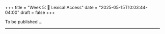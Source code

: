 +++
title = "Week 5: 📖 Lexical Access"
date = "2025-05-15T10:03:44-04:00"
draft = false
+++

To be published ...





<!--
## 📘 Overview
When you see or hear a word, recognition feels instant—but under the hood your brain is racing through **candidates**, using **frequency**, **spelling/sound similarity**, **morphology**, and **meaning** to settle on the best match. This week introduces the **mental lexicon** and shows how psychologists probe it with tasks like **lexical decision** and **priming**. You’ll run quick in-class demos to feel **frequency**, **neighborhood**, and **semantic/morphological priming** effects yourself, then connect your observations to classic **models of word recognition**.

---

## 🎯 Learning Goals
By the end of Week 5, you should be able to:

- Describe the **mental lexicon** and distinguish **lemma** (meaning/grammar) from **lexeme** (form/sound).
- Explain key effects in word recognition: **frequency**, **age of acquisition**, **neighborhood density**, and **morphological structure**.
- Define and exemplify **semantic**, **associative**, **form**, and **masked** **priming**.
- Run and interpret a simple **lexical decision** and **priming** demo (predict RT patterns; explain why).
- Compare core ideas of **recognition models** (Logogen/activation threshold, Cohort, Interactive Activation/IA; brief link to TRACE for speech).

---

## 📖 Required Reading
- **Traxler (1st ed.), Chapter 3, pp. 79–113** — *Word Processing*.

---

## 🔑 Key Concepts & Mini-Explanations

### 🧠 Mental Lexicon: Structure & Access
- **Lemma vs. Lexeme**: a word’s **lemma** encodes semantics + syntactic category; its **lexeme** encodes **orthography/phonology** (letters/sounds, syllables, stress).
- **Organization** is **distributed**: words connect by **meaning** (cat–dog), **form** (cat–cap), and **morphology** (teach–teacher–teaches).

### ⏱️ Lexical Decision (Word vs. Nonword)
- Task: “Word?” → **YES/NO**.  
- **Word frequency**: high-frequency words (e.g., *people*) recognized **faster** than rare ones (e.g., *pergola*).  
- **Age of acquisition**: words learned earlier are generally faster.  
- **Pseudowords vs. illegal strings**: *blat* (looks word-like) slows decisions more than *xqmt*.

### 🧩 Neighborhood & Similarity
- **Orthographic/phonological neighborhood**: number of one-letter/one-phoneme “neighbors” (cat→cap/cot/can).  
- **Dense neighborhoods** can **hinder** lexical decision (competition) or sometimes **help** recognition in other tasks (more activation to settle).  
- **Big idea**: access involves **activation + competition** among similar candidates.

### 🌐 Priming: Speed from Relations
- **Semantic priming**: related primes (DOG→CAT) **speed** target recognition vs. unrelated (PEN→CAT).  
- **Associative priming**: learned associations (BREAD→BUTTER).  
- **Form/phonological priming**: overlap in letters/sounds (CORN→CORD) yields small, task-dependent effects.  
- **Morphological priming**: TEACH→TEACHER (or TEACHER→TEACH) facilitates beyond form overlap → evidence for **decomposition**.  
- **Masked priming**: very brief, masked primes can still speed related targets → **early, automatic** activation.

### 🧠 Models of Word Recognition (Spotlight)
- **Logogen / Threshold models**: each word has a **resting activation** (higher for frequent words); input raises activation until a **threshold** is reached.  
- **Cohort (spoken words)**: initial sounds activate a **cohort** of candidates (spa- → *spin, spot, space*), then **narrow** as input unfolds.  
- **Interactive Activation (IA, visual words)**: **features → letters → words** interact **bidirectionally**; explains word/letter effects and **top-down** influence.  
- **TRACE (spoken)**: an IA-style model for speech (features ↔ phonemes ↔ words) with **competition** and **context**.

---

## 📝 Pre-Class Activities
1. **Read** pp. 79–113 and note a real example of **semantic priming** you’ve felt in daily life.  
2. **Frequency check**: Pick 5 English words and guess their frequency (high/low); predict which are faster in lexical decision.  
3. **Mini network**: Draw a small **semantic network** for *school* (at least 8 nodes; label strongest links).

---

## 💬 In-Class Activities

### 1) Lexical Decision Task Demo (12 min)
- Instructor flashes a list (mixed **high/low frequency**, **pseudowords**).  
- Students tap **YES**/**NO** on their phones (self-timed); write down 3 **slow** items.  
- **Debrief**: Were low-frequency and pseudowords slower? Any confusing pseudowords (*frind*)?

**Sample set (print or project):**  
`people, garden, nephew, pergola, axiom, fjord; frind, glabe, slint, xqmt`

### 2) Semantic Priming Mini-Experiment (15 min)
- Pairs: Partner A shows **prime→target** quickly (paper slips or slides). Partner B says target aloud and estimates speed (fast/slow).  
- **Sets**: Related (DOG→CAT; DOCTOR→NURSE), Unrelated (PEN→CAT), Morphological (TEACH→TEACHER), Form (CORN→CORD).  
- **Prediction**: Related & morphological **faster** than unrelated; form effects smaller/variable.

### 3) Neighborhood Challenge (10 min)
- For targets (*cat, bed, read, cake*), each group lists as many **one-letter neighbors** as possible in 2 minutes, then **predicts** which targets will be **slowest** in lexical decision (more neighbors ⇒ more competition).  
- Quick test with a short second list if time.

### 4) Morphology Puzzle (10 min)
- Identify **stems** and **affixes** in items like *teacher, happiness, unreadable, miscalculate*.  
- Decide which prime–target pairs should show **morphological priming** beyond form (e.g., HAPPY→HAPPINESS vs. CORN→CORNER).

### 5) Models Quick-Stations (10 min)
- Small groups rotate through **three posters**: Logogen, Cohort/TRACE (spoken), Interactive Activation (visual).  
- For each model, write **one strength**, **one limitation**, and **one prediction** about: frequency, neighborhood, or priming.

---

## 🔁 Post-Class Review
- **Summarize your results** from Activities 1–2 in 5–7 bullet points (which conditions were fastest/slowest and why).  
- **Reflection (100–120 words):** Which model best fits your observations today? Give one concrete example.  
- **Optional**: Re-run a tiny priming test with friends/family (3 related vs 3 unrelated pairs) and compare impressions.

---

## 🏠 Homework
- **Textbook “Test Yourself”** (Ch. 3, pp. 79–113): items on lexical decision, priming, morphology.  
- **Short write-up (≈150–200 words):** Explain a **semantic vs. morphological** priming contrast you observed (or expected). What does it imply about **decomposition**?  
- **Extension (optional):** Build a 10-node **semantic network** for a new word (e.g., *travel*); label link strengths.

---

## 🧩 Self-Check Questions

**Q1.** Why are **high-frequency** words recognized faster?  -->
<!--*A:* They have **higher resting activation** and/or lower thresholds, so they reach recognition faster in activation/competition frameworks.*-->

<!--
**Q2.** What’s the difference between **semantic** and **associative** priming?  -->
<!--*A:* Semantic = conceptual/category relatedness (CAT–DOG); associative = learned co-occurrence (BREAD–BUTTER). Many pairs are both.*-->
<!--
**Q3.** What pattern suggests **morphological decomposition**?  -->
<!--*A:* Transparent pairs (TEACH–TEACHER) prime more than pure form overlap (CORN–CORD), even when orthography is similar.*-->
<!--
**Q4.** How does **neighborhood density** affect lexical decision?  -->
<!--*A:* Dense neighborhoods can **slow** decisions due to competition among similar candidates.*-->
<!--
**Q5.** What’s **masked priming**, and why is it important?  -->
<!--*A:* A very brief, masked prime speeds recognition without conscious awareness—evidence for **early, automatic** activation in access.*-->

---
<!--
## 🧰 Key Terms
**Mental lexicon**, **Lemma/Lexeme**, **Lexical decision**, **Word frequency**, **Age of acquisition**, **Neighborhood density**, **Semantic priming**, **Associative priming**, **Form/orthographic priming**, **Morphological priming**, **Masked priming**, **Activation threshold**, **Competition**, **Logogen**, **Cohort**, **Interactive Activation (IA)**, **TRACE**.

---

## 🌐 Optional Resources
- Short explainers/demos of **lexical decision** and **priming** (searchable videos).  
- Interactive tools for **word frequency** and **neighborhood** lookup (e.g., lexical databases).  
- Blog posts or beginner articles on **morphological decomposition** and **N400** (semantic processing).

---

### ✅ How to use these notes
- **Before class:** read, make predictions for the demos (frequency/priming).  
- **During class:** time yourself honestly; note which items felt “sticky.”  
- **After class:** connect your observations to model predictions; revise your semantic network.

-->







<!--
## 📘 Overview

How does your brain know that the word “bank” can mean both a place for money and the side of a river? This week we’ll explore **how words are linked to meanings**, how the mind resolves ambiguous words, and what this reveals about the organization of the mental lexicon. We’ll also learn how semantic networks connect concepts and how brain evidence supports these models.

---

## 🎯 Learning Goals

By the end of this week, you should be able to:

- Explain how **word meanings** are stored and accessed in the brain.
- Describe how the brain resolves **ambiguity** in word meaning.
- Understand and illustrate **semantic networks** and spreading activation.
- Discuss experimental evidence for semantic priming and network structure.
- Connect behavioral data and brain studies to models of meaning.

---

## 📖 Required Reading

- **Chapter 3 (pp. 113–129)** from *Introduction to Psycholinguistics: Understanding Language Science* by Matthew Traxler.

---

## 🧠 Core Concepts

### 🗝️ Lexical Ambiguity

- **Lexical ambiguity**: Many words have multiple meanings (“bat”—an animal or a piece of sports equipment).
- **How is ambiguity resolved?**
  - **Context** is crucial. The brain uses sentence or situation cues to select the intended meaning.
  - **Time course**: Both meanings may be briefly activated before context narrows down the choice.

---

### 🔗 Semantic Networks

- **Semantic networks**: Concepts are stored as nodes connected by links representing relationships (e.g., *dog* is linked to *cat*, *pet*, *bark*).
- **Spreading activation**: Activating one concept (e.g., “nurse”) automatically spreads to related nodes (e.g., “doctor”).
- **Support**: Evidence from **semantic priming** and reaction time experiments shows that related words are accessed faster.

---

### 🧪 Experimental Findings

- **Semantic priming**: Recognizing a word (e.g., “bread”) is faster when it follows a related word (e.g., “butter”).
- **Ambiguity resolution studies**:
  - Eye-tracking and reaction times reveal both meanings of ambiguous words are initially activated.
  - Brain imaging (fMRI, ERP) shows different neural patterns for ambiguity and meaning selection.

---

### 🧬 Word Meaning in the Brain

- **Brain regions**: Areas in the temporal and frontal lobes are critical for processing meaning.
- **Neuropsychology**: Some brain injuries cause **semantic deficits** (e.g., difficulty naming or understanding related concepts).

---

## 📝 Pre-Class Activities

1. 📖 **Read Chapter 3 (pp. 113–129)**, focusing on ambiguity, semantic networks, and priming studies.
2. 💡 **Quick reflection**:  
   > Write down three words that have more than one meaning. For each, try to give sentences showing the different meanings.
3. 🎧 **Optional video**:  
   [How the Brain Resolves Ambiguity (YouTube)](https://www.youtube.com/watch?v=r2ZlKgqY9wE)

---

## 💬 In-Class Activities

- 🧠 **Ambiguous Sentence Challenge**: Interpret sentences like "He saw her duck."
- 🔄 **Semantic Priming Demo**: Predict and observe speed differences for related/unrelated word pairs.
- 🔗 **Semantic Network Mapping**: Create a network diagram for a word (e.g., “bank”) and its related concepts.
- 🧩 **Case Study Discussion**: Analyze neuropsychological patient data (e.g., semantic dementia).
- 👥 **Mini-group Task**: Solve short ambiguity puzzles and present your reasoning.

---

## 🔁 Post-Class Review

1. ✍️ **Short answer**:  
   > Describe one experiment that demonstrates spreading activation in a semantic network.
2. 🧠 **Reflection**:  
   > How do you resolve ambiguous words in your first or second language? Does it feel automatic or effortful?
3. 📄 **Optional extension**:  
   Try [this semantic network tool](https://www.visuwords.com/) to explore connections for a word of your choice.

---

## 🏠 Homework

- 📖 Re-read the section on **semantic priming** and **ambiguity**.
- 📝 Complete at least two *Test Yourself* questions from this section.
- 🧠 **Mini Assignment**:  
   > Choose an ambiguous word in English or Chinese. Write two short stories, each using a different meaning. Highlight how context clarifies which meaning is intended.

---

## 🔜 Looking Ahead

Next week, we’ll look at how your mind builds meaning **beyond individual words**—exploring how sentences are parsed and interpreted in real time!

---





<!--
## 📘 Overview

In this session, we move beyond lexical access and focus on how the brain **represents**, **interprets**, and **resolves** word meanings. You’ll learn how context and experience shape the comprehension of ambiguous or polysemous words, and how neuroscientific methods help uncover the distributed nature of meaning representation in the brain.

---

## 🧠 Core Concepts

### Lexical Ambiguity

- Words can have:
  - **Homonyms**: two unrelated meanings (e.g., *bank*)
  - **Polysemes**: related meanings (e.g., *paper* as material or article)
- Ambiguity must be resolved quickly and often unconsciously during comprehension:contentReference[oaicite:0]{index=0}.

---

### Context Effects

- **Contextual cues** help the brain suppress irrelevant meanings.
- Example: “The fisherman sat on the river bank.” → *bank* = riverbank
- **Priming** experiments show faster responses when contextually appropriate meanings are activated.

---

### Semantic Priming

- When a word like “doctor” is processed faster after seeing “nurse” than “bread”.
- Priming reveals the **organization** of semantic memory: related meanings are **closely connected** in the mental lexicon:contentReference[oaicite:1]{index=1}.

---

### Representation of Word Meaning

| Theory | Key Idea |
|--------|----------|
| **Semantic Feature Theory** | Words are represented by sets of semantic features (e.g., +ANIMATE, +TOOL) |
| **Prototype Theory** | Meaning is organized around a prototypical example |
| **Distributed Semantic Representations** | Meaning is spread over networks of shared features |

---

### Embodied & Distributed Views (Revisited)

- Meaning is **not localized** to one area; it is **distributed** across sensory, motor, and associative regions.
- E.g., reading “kick” activates **motor areas** in the leg-related cortex:contentReference[oaicite:2]{index=2}.
- Supported by fMRI studies and TMS (transcranial magnetic stimulation) experiments.

---

## 📚 Reading

- Traxler (2012), Chapter 3: *Word Processing* (pp. 113–129)

---

## 🏷️ Key Terms

| Term | Definition |
|------|------------|
| **Semantic Priming** | Faster processing of a word due to prior exposure to a semantically related word |
| **Lexical Ambiguity** | The condition of a word having multiple meanings |
| **Semantic Feature Theory** | Theory that meaning is composed of sets of defining features |
| **Distributed Representation** | Theory that meaning is encoded in patterns across brain networks |
| **Embodied Semantics** | Theory that meaning involves sensorimotor experiences in the brain |

---

## 🧪 Examples & In-Class Activities

### 🔍 Ambiguity Sorting

- Provide a list of ambiguous words.
- Students identify whether they are **homonyms** or **polysemes**.
- Discuss how context can disambiguate them.

### 🧪 Semantic Priming Demo

- Priming task: “bread–butter” vs. “bread–doctor”.
- Predict and explain differences in response time.

### 🧠 Brain and Meaning Activity

- Show neuroimaging data or brain diagrams from semantic studies.
- Discuss how different areas support **different semantic domains** (e.g., tools vs. emotions).

### ✍️ Sentence Completion Task

- Give ambiguous contexts:
  > “The ball was in the bank.”  
- Students provide disambiguating endings:
  > “… where it made a splash.” vs. “… guarded by a security camera.”

---

## ❓ Self-Check Questions

1. How does context help resolve lexical ambiguity?
2. What is semantic priming, and how is it tested?
3. How do the theories of word meaning (e.g., features, prototypes, distributed models) differ?
4. What evidence supports the idea that word meaning is embodied or distributed?
5. How do homonyms and polysemes differ in how the brain processes them?

---

## 🧩 Practice Prompt (Adapted)

> You are designing an experiment to test whether meaning is grounded in sensorimotor systems.  
> - What method might you use (e.g., fMRI, priming, TMS)?  
> - What predictions would support embodied semantics?

---

## 🔁 Related Chapters

- Chapter 2: *Speech Production and Comprehension*
- Chapter 4: *Sentence Processing* (context and ambiguity in syntactic domains)


-->



<!--
## 🧠 Chapter 5 Lecture Notes: Word Recognition and Lexical Access I

How do we recognize words so rapidly and accurately — even in noisy environments or unfamiliar voices? This chapter explores how listeners perceive speech and how the brain retrieves word meaning from the mental lexicon.

---

## 📘 Core Topics & Concepts

### 1. The Challenge of Speech Perception

* **Speech signal**: rapid, continuous, and variable across speakers and contexts
* **Coarticulation**: speech sounds overlap, yet we still identify discrete words
* **Lack of invariance**: no single acoustic cue always corresponds to a specific phoneme

> 🧠 Despite variability, humans are highly efficient speech processors

> 🎧 **In class**: We’ll hear examples of ambiguous or coarticulated speech and identify what makes them hard to parse.

---

### 2. Segmentation and Word Boundaries

* No clear boundaries between spoken words in fluent speech
* **Segmentation cues**:

  * **Stress patterns** (e.g., English uses trochaic stress: “MOther,” “BAby”)
  * **Phonotactic probabilities**: likelihood of certain sound sequences (e.g., /ng/ never starts a word in English)
  * **Statistical learning**: tracking transitional probabilities between syllables (e.g., “pre-tty-ba-by”)

> 🔍 **Research Spotlight**: Infants as young as 8 months use statistical learning to identify word boundaries in a speech stream

> 🧪 **In class**: We’ll try a brief segmentation demo using an artificial language stream.

---

### 3. The Mental Lexicon

#### Structure of the Lexicon

* **Lexical entries**: include word meaning, phonological form, syntactic category, morphological information
* Organized by:

  * **Frequency**: high-frequency words are recognized faster
  * **Neighborhood density**: number of similar-sounding words
  * **Semantic networks**: related meanings are linked

#### Accessing the Lexicon

* **Lexical access**: retrieving a word’s information during comprehension
* Influenced by bottom-up (sound) and top-down (contextual) cues

> 🔁 **Example**: In “He buttered the…” → likely access “toast” before “window” based on context

> 🧠 **In class**: We’ll map how word frequency and neighborhood density affect recognition.

---

### 4. Models of Spoken Word Recognition

* **Cohort Model**:

  * Word recognition starts from initial sounds (cohort)
  * Candidates are narrowed as more information comes in
* **TRACE Model**:

  * Interactive activation model
  * Includes competition between word candidates and top-down feedback

> 🎯 Both models explain different aspects of real-time word recognition

> 📊 **In class**: We’ll compare how the same input would be processed in the Cohort vs. TRACE model

---

## 🔁 Summary Table

| Concept              | Description                           | Example                                 |
| -------------------- | ------------------------------------- | --------------------------------------- |
| Coarticulation       | Overlapping speech sounds             | "don’t you" → "doncha"                  |
| Statistical Learning | Using probabilities to segment speech | "pretty baby" → likely break after “ty” |
| Lexical Frequency    | Common words accessed faster          | “the,” “cat,” “go”                      |
| Cohort Model         | Early activation of word candidates   | “ba…” → “baby,” “bacon,” “badge”        |
| TRACE Model          | Dynamic, interactive processing       | Competing and reinforcing candidates    |

---

## 📝 Self-Review Questions

1. Why is speech perception difficult from an acoustic perspective?
2. What cues do listeners use to segment continuous speech?
3. What types of information are stored in a lexical entry?
4. How does lexical frequency affect word recognition?
5. Compare the key ideas in the Cohort and TRACE models.

---

## 📂 In-Class Resources and References

* 🎧 *Coarticulation Demos*: “ice cream” vs. “I scream”
* 🎲 *Artificial Language Task*: Statistical learning demo
* 📄 *Lexical Access Chart*: Comparing word frequency and neighborhood effects
* 📚 *Optional Reading*: McClelland & Elman (1986), “The TRACE model of speech perception”

---

> 📖 Reading: Chapter 5, pp. 90–117 from *Introduction to Psycholinguistics* by Traxler
-->